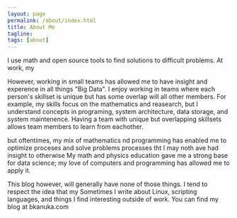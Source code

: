 ```yaml
---
layout: page
permalink: /about/index.html
title: About Me
tagline: 
tags: [about]
---
```


I use math and open source tools to find solutions to difficult problems. 
At work, my 

However, working in small teams has allowed me to have insight and experence in all things "Big Data".
I enjoy working in teams where each person's skillset is unique but has some overlap will all other members.
For example, my skills focus on the mathematics and reasearch, but I understand concepts in programing, system architecture, data storage, and system maintenence.
Having a team with unique but overlapping skillsets allows team members to learn from eachother.


but oftentimes, my mix of mathematics nd programming has enabled me to optimize proceses and solve problems
processes tht I may noth ave had insight to otherwise
My math and physics education gave me a strong base for data science; my love of computers and programming has allowed me to apply it.

This blog however, will generally have none of those things.
I tend to respect the idea that my
Sometimes I write about Linux, scripting languages, and things I find interesting outside of work. You can find my blog at bkanuka.com
